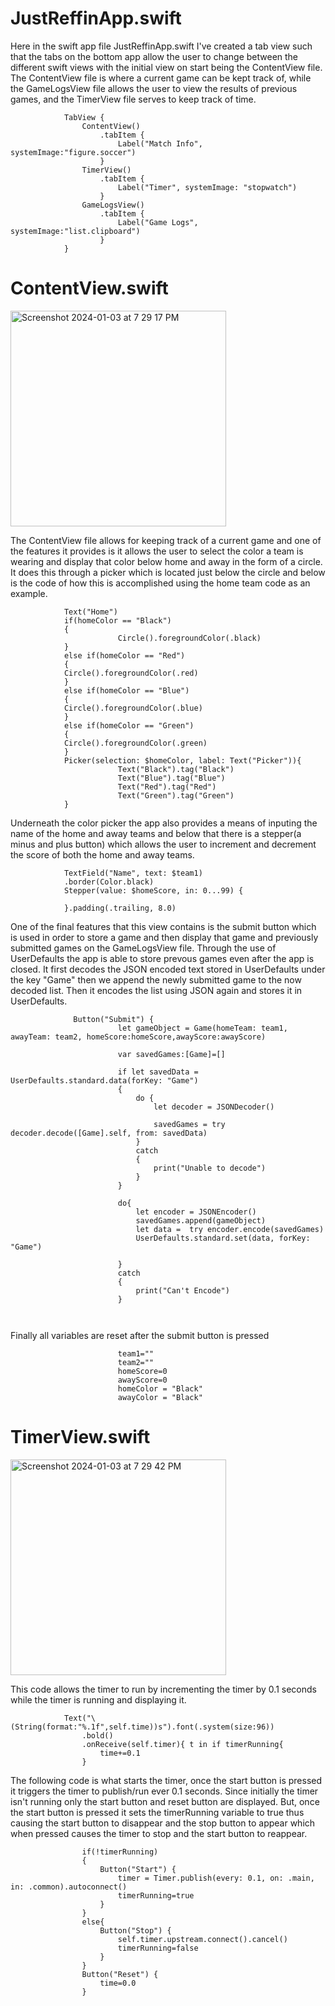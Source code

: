 # JustReffinApp.swift

Here in the swift app file JustReffinApp.swift I've created a tab view such that the tabs on the bottom app allow the user to change between the different swift views with the initial view on start being the ContentView file. The ContentView file is where a current game can be kept track of, while the GameLogsView file allows the user to view the results of previous games, and the TimerView file serves to keep track of time.

```
            TabView {
                ContentView()
                    .tabItem {
                        Label("Match Info", systemImage:"figure.soccer")
                    }
                TimerView()
                    .tabItem {
                        Label("Timer", systemImage: "stopwatch")
                    }
                GameLogsView()
                    .tabItem {
                        Label("Game Logs", systemImage:"list.clipboard")
                    }
            }
```

# ContentView.swift
<img width="345" alt="Screenshot 2024-01-03 at 7 29 17 PM" src="https://github.com/justjoe6/RefApp/assets/68125991/673d7a11-0ecd-4bff-be81-c1729a9444e7">

The ContentView file allows for keeping track of a current game and one of the features it provides is it allows the user to select the color a team is wearing and display that color below home and away in the form of a circle. It does this through a picker which is located just below the circle and below is the code of how this is accomplished using the home team code as an example. 

```
            Text("Home")
            if(homeColor == "Black")
            {
                        Circle().foregroundColor(.black)
            }
            else if(homeColor == "Red")
            {
            Circle().foregroundColor(.red)
            }
            else if(homeColor == "Blue")
            {
            Circle().foregroundColor(.blue)
            }
            else if(homeColor == "Green")
            {
            Circle().foregroundColor(.green)
            }
            Picker(selection: $homeColor, label: Text("Picker")){
                        Text("Black").tag("Black")
                        Text("Blue").tag("Blue")
                        Text("Red").tag("Red")
                        Text("Green").tag("Green")
            }
```

Underneath the color picker the app also provides a means of inputing the name of the home and away teams and below that there is a stepper(a minus and plus button) which allows the user to increment and decrement the score of both the home and away teams.

```
            TextField("Name", text: $team1)
            .border(Color.black)
            Stepper(value: $homeScore, in: 0...99) {
                            
            }.padding(.trailing, 8.0)
```

One of the final features that this view contains is the submit button which is used in order to store a game and then display that game and previously submitted games on the GameLogsView file. Through the use of UserDefaults the app is able to store prevous games even after the app is closed. It first decodes the JSON encoded text stored in UserDefaults under the key "Game" then we append the newly submitted game to the now decoded list. Then it encodes the list using JSON again and stores it in UserDefaults.

```
              Button("Submit") {
                        let gameObject = Game(homeTeam: team1, awayTeam: team2, homeScore:homeScore,awayScore:awayScore)
                        
                        var savedGames:[Game]=[]
                        
                        if let savedData = UserDefaults.standard.data(forKey: "Game")
                        {
                            do {
                                let decoder = JSONDecoder()
                                
                                savedGames = try decoder.decode([Game].self, from: savedData)
                            }
                            catch
                            {
                                print("Unable to decode")
                            }
                        }
                        
                        do{
                            let encoder = JSONEncoder()
                            savedGames.append(gameObject)
                            let data =  try encoder.encode(savedGames)
                            UserDefaults.standard.set(data, forKey: "Game")

                        }
                        catch
                        {
                            print("Can't Encode")
                        }
            
                        
```

Finally all variables are reset after the submit button is pressed

```
                        team1=""
                        team2=""
                        homeScore=0
                        awayScore=0
                        homeColor = "Black"
                        awayColor = "Black"
```

# TimerView.swift
<img width="345" alt="Screenshot 2024-01-03 at 7 29 42 PM" src="https://github.com/justjoe6/RefApp/assets/68125991/79738252-8da8-4184-8381-c4457aacfd75">

This code allows the timer to run by incrementing the timer by 0.1 seconds while the timer is running and displaying it.

```
            Text("\(String(format:"%.1f",self.time))s").font(.system(size:96))
                .bold()
                .onReceive(self.timer){ t in if timerRunning{
                    time+=0.1
                }
```

The following code is what starts the timer, once the start button is pressed it triggers the timer to publish/run ever 0.1 seconds. Since initially the timer isn't running only the start button and reset button are displayed. But, once the start button is pressed it sets the timerRunning variable to true
thus causing the start button to disappear and the stop button to appear which when pressed causes the timer to stop and the start button to reappear.

```
                if(!timerRunning)
                {
                    Button("Start") {
                        timer = Timer.publish(every: 0.1, on: .main, in: .common).autoconnect()
                        timerRunning=true
                    }
                }
                else{
                    Button("Stop") {
                        self.timer.upstream.connect().cancel()
                        timerRunning=false
                    }
                }
                Button("Reset") {
                    time=0.0
                }
```
